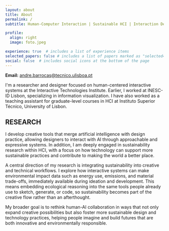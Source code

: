 ```yaml
---
layout: about
title: About
permalink: /
subtitle: Human-Computer Interaction | Sustainable HCI | Interaction Design

profile:
  align: right
  image: foto.jpeg

experience: true  # includes a list of experience items
selected_papers: false # includes a list of papers marked as "selected={true}"
social: false  # includes social icons at the bottom of the page
---
```


**Email:** andre.barrocas@tecnico.ulisboa.pt  
<!-- **ORCID:** [0000-0001-9804-3129](https://orcid.org/0000-0001-9804-3129) -->  

I'm a researcher and designer focused on human-centered interactive systems at the Interactive Technologies Institute. Earlier, I worked at INESC-ID Lisbon, specializing in information visualization. I have also worked as a teaching assistant for graduate-level courses in HCI at Instituto Superior Técnico, University of Lisbon. 


## RESEARCH

I develop creative tools that merge artificial intelligence with design practice, allowing designers to interact with AI through approachable and expressive systems. In addition, I am deeply engaged in sustainability research within HCI, with a focus on how technology can support more sustainable practices and contribute to making the world a better place.

A central direction of my research is integrating sustainability into creative and technical workflows. I explore how interactive systems can make environmental impact data such as energy use, emissions, and material trade-offs, immediately available during ideation and development. This means embedding ecological reasoning into the same tools people already use to sketch, generate, or code, so sustainability becomes part of the creative flow rather than an afterthought.

My broader goal is to rethink human-AI collaboration in ways that not only expand creative possibilities but also foster more sustainable design and technology practices, helping people imagine and build futures that are both innovative and environmentally responsible.

<!-- My hobbies include I'm currently collaborating with the [Adamastor Project](https://projectoadamastor.org/) that aims to bring free public domain ebooks to more people. --> 


<!-- <a href='#'>Affiliations</a>. -->


<!-- Write your biography here. Tell the world about yourself. Link to your favorite [subreddit](http://reddit.com). You can put a picture in, too. The code is already in, just name your picture `prof_pic.jpg` and put it in the `img/` folder.

Put your address / P.O. box / other info right below your picture. You can also disable any these elements by editing `profile` property of the YAML header of your `_pages/about.md`. Edit `_bibliography/papers.bib` and Jekyll will render your [publications page](/al-folio/publications/) automatically.

Link to your social media connections, too. This theme is set up to use [Font Awesome icons](http://fortawesome.github.io/Font-Awesome/) and [Academicons](https://jpswalsh.github.io/academicons/), like the ones below. Add your Facebook, Twitter, LinkedIn, Google Scholar, or just disable all of them. -->
